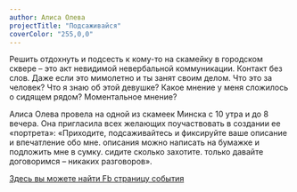 ```yaml
---
author: Алиса Олева
projectTitle: "Подсаживайся"
coverColor: "255,0,0"
---
```

Решить отдохнуть и подсесть к кому-то на скамейку в городском сквере – это акт невидимой невербальной коммуникации. Контакт без слов. Даже если это мимолетно и ты занят своим делом. Что это за человек? Что я знаю об этой девушке? Какое мнение у меня сложилось о сидящем рядом? Моментальное мнение?

Алиса Олева провела на одной из скамеек Минска с 10 утра и до 8 вечера. Она пригласила всех желающих поучаствовать в создании ее «портрета»: «Приходите, подсаживайтесь и фиксируйте ваше описание и впечатление обо мне. описания можно написать на бумажке и подложить мне в сумку. сидите сколько захотите. только давайте договоримся – никаких разговоров».

[Здесь вы можете найти Fb страницу события][1]

[1]:	https://www.facebook.com/events/993561960762873/